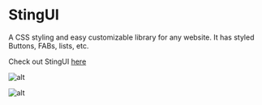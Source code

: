 # StingUI

A CSS styling and easy customizable library for any website. It has styled Buttons, FABs, lists, etc.

Check out StingUI [here](https://philane-msibi-ndlondlo.github.io/StingUI/)

![alt](https://philane-msibi-ndlondlo.github.io/StingUI/stingui.PNG)

![alt](https://philane-msibi-ndlondlo.github.io/StingUI/stingui2.PNG)
